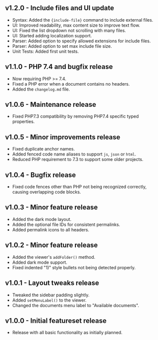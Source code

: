 ## v1.2.0 - Include files and UI update
- Syntax: Added the `{include-file}` command to include external files.
- UI: Improved readability, max content size to improve text flow.
- UI: Fixed the list dropdown not scrolling with many files.
- UI: Started adding localization support.
- Parser: Added option to specify allowed extensions for include files.
- Parser: Added option to set max include file size.
- Unit Tests: Added first unit tests.

## v1.1.0 - PHP 7.4 and bugfix release

- Now requiring PHP >= 7.4.
- Fixed a PHP error when a document contains no headers.
- Added the `changelog.md` file.

## v1.0.6 - Maintenance release

- Fixed PHP7.3 compatibility by removing PHP7.4 specific typed properties.

## v1.0.5 - Minor improvements release

- Fixed duplicate anchor names.
- Added fenced code name aliases to support `js`, `json` or `html`.
- Reduced PHP requirement to 7.3 to support some older projects.

## v1.0.4 - Bugfix release

- Fixed code fences other than PHP not being recognized correctly, causing overlapping code blocks.

## v1.0.3 - Minor feature release

- Added the dark mode layout.
- Added the optional file IDs for consistent permalinks.
- Added permalink icons to all headers.

## v1.0.2 - Minor feature release

- Added the viewer's `addFolder()` method.
- Added dark mode support.
- Fixed indented "1)" style bullets not being detected properly.

## v1.0.1 - Layout tweaks release

- Tweaked the sidebar padding slightly.
- Added `setMenuLabel()` to the viewer.
- Changed the documents menu label to "Available documents".

## v1.0.0 - Initial featureset release

- Release with all basic functionality as initially planned.
